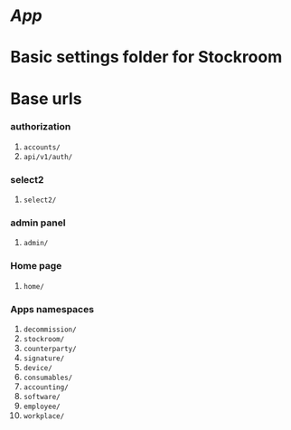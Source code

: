 # ***App***

# Basic settings folder for Stockroom

# Base urls

### authorization

1. ```accounts/```
2. ```api/v1/auth/```

### select2 

1. ```select2/```

### admin panel

1. ```admin/```

### Home page

1. ```home/```

### Apps namespaces

1. ```decommission/```
2. ```stockroom/```
3. ```counterparty/```
4. ```signature/```
5. ```device/```
6. ```consumables/```
7. ```accounting/```
8. ```software/```
9. ```employee/```
10. ```workplace/```

